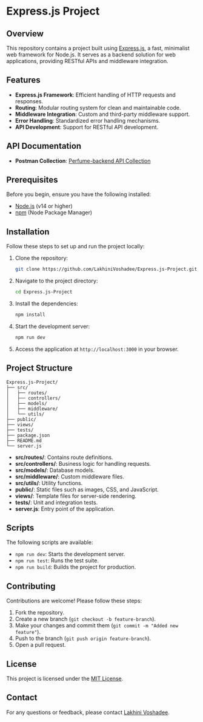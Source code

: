 # Express.js Project

## Overview

This repository contains a project built using [Express.js](https://expressjs.com/), a fast, minimalist web framework for Node.js. It serves as a backend solution for web applications, providing RESTful APIs and middleware integration.

## Features

- **Express.js Framework**: Efficient handling of HTTP requests and responses.
- **Routing**: Modular routing system for clean and maintainable code.
- **Middleware Integration**: Custom and third-party middleware support.
- **Error Handling**: Standardized error handling mechanisms.
- **API Development**: Support for RESTful API development.

## API Documentation
- **Postman Collection**: [Perfume-backend API Collection](./RAD-perfume-shop-backend.postman_collection.json)

## Prerequisites

Before you begin, ensure you have the following installed:

- [Node.js](https://nodejs.org/) (v14 or higher)
- [npm](https://www.npmjs.com/) (Node Package Manager)

## Installation

Follow these steps to set up and run the project locally:

1. Clone the repository:

   ```bash
   git clone https://github.com/LakhiniVoshadee/Express.js-Project.git
   ```

2. Navigate to the project directory:

   ```bash
   cd Express.js-Project
   ```

3. Install the dependencies:

   ```bash
   npm install
   ```

4. Start the development server:

   ```bash
   npm run dev
   ```

5. Access the application at `http://localhost:3000` in your browser.

## Project Structure

```plaintext
Express.js-Project/
├── src/
│   ├── routes/
│   ├── controllers/
│   ├── models/
│   ├── middleware/
│   └── utils/
├── public/
├── views/
├── tests/
├── package.json
├── README.md
└── server.js
```

- **src/routes/**: Contains route definitions.
- **src/controllers/**: Business logic for handling requests.
- **src/models/**: Database models.
- **src/middleware/**: Custom middleware files.
- **src/utils/**: Utility functions.
- **public/**: Static files such as images, CSS, and JavaScript.
- **views/**: Template files for server-side rendering.
- **tests/**: Unit and integration tests.
- **server.js**: Entry point of the application.

## Scripts

The following scripts are available:

- `npm run dev`: Starts the development server.
- `npm run test`: Runs the test suite.
- `npm run build`: Builds the project for production.

## Contributing

Contributions are welcome! Please follow these steps:

1. Fork the repository.
2. Create a new branch (`git checkout -b feature-branch`).
3. Make your changes and commit them (`git commit -m "Added new feature"`).
4. Push to the branch (`git push origin feature-branch`).
5. Open a pull request.

## License

This project is licensed under the [MIT License](LICENSE).

## Contact

For any questions or feedback, please contact [Lakhini Voshadee](https://github.com/LakhiniVoshadee).
